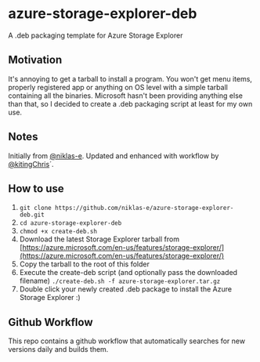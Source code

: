 # azure-storage-explorer-deb

A .deb packaging template for Azure Storage Explorer

## Motivation

It's annoying to get a tarball to install a program. You won't get menu items, properly registered app or anything on OS level with a simple tarball containing all the binaries. Microsoft hasn't been providing anything else than that, so I decided to create a .deb packaging script at least for my own use.

## Notes

Initially from [@niklas-e](https://github.com/niklas-e). Updated and enhanced with workflow by [@kitingChris](https://github.com/kitingChris)´.

## How to use

1. `git clone https://github.com/niklas-e/azure-storage-explorer-deb.git`
2. `cd azure-storage-explorer-deb`
3. `chmod +x create-deb.sh`
4. Download the latest Storage Explorer tarball from [https://azure.microsoft.com/en-us/features/storage-explorer/](https://azure.microsoft.com/en-us/features/storage-explorer/)
5. Copy the tarball to the root of this folder
6. Execute the create-deb script (and optionally pass the downloaded filename) `./create-deb.sh -f azure-storage-explorer.tar.gz`
7. Double click your newly created .deb package to install the Azure Storage Explorer :)

## Github Workflow

This repo contains a github workflow that automatically searches for new versions daily and builds them.